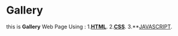 # Gallery
 this is **Gallery** Web Page Using :
 1.**[HTML](https://github.com/Sheryoo/Gallery/blob/main/main.html)**.
 2.**[CSS](https://github.com/Sheryoo/Gallery/blob/main/main.css)**.
 3.**[JAVASCRIPT](https://github.com/Sheryoo/Gallery/blob/main/index.js).
 
